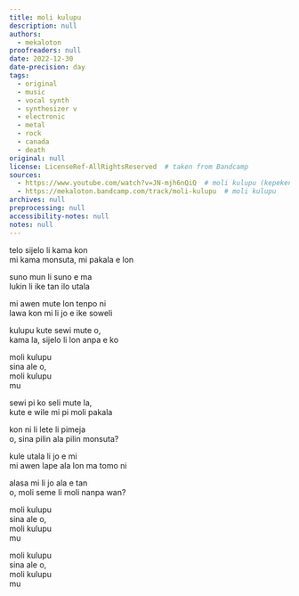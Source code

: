 ```yaml
---
title: moli kulupu
description: null
authors:
  - mekaloton
proofreaders: null
date: 2022-12-30 
date-precision: day
tags:
  - original
  - music
  - vocal synth
  - synthesizer v
  - electronic
  - metal
  - rock
  - canada
  - death
original: null
license: LicenseRef-AllRightsReserved  # taken from Bandcamp
sources:
  - https://www.youtube.com/watch?v=JN-mjh6nQiQ  # moli kulupu (kepeken ilo Solawija)
  - https://mekaloton.bandcamp.com/track/moli-kulupu  # moli kulupu
archives: null
preprocessing: null
accessibility-notes: null
notes: null
---
```


telo sijelo li kama kon  \
mi kama monsuta, mi pakala e lon

suno mun li suno e ma  \
lukin li ike tan ilo utala

mi awen mute lon tenpo ni  \
lawa kon mi li jo e ike soweli

kulupu kute sewi mute o,  \
kama la, sijelo li lon anpa e ko

moli kulupu  \
sina ale o,  \
moli kulupu  \
mu

sewi pi ko seli mute la,  \
kute e wile mi pi moli pakala

kon ni li lete li pimeja  \
o, sina pilin ala pilin monsuta?

kule utala li jo e mi  \
mi awen lape ala lon ma tomo ni

alasa mi li jo ala e tan  \
o, moli seme li moli nanpa wan?

moli kulupu  \
sina ale o,  \
moli kulupu  \
mu

moli kulupu  \
sina ale o,  \
moli kulupu  \
mu
